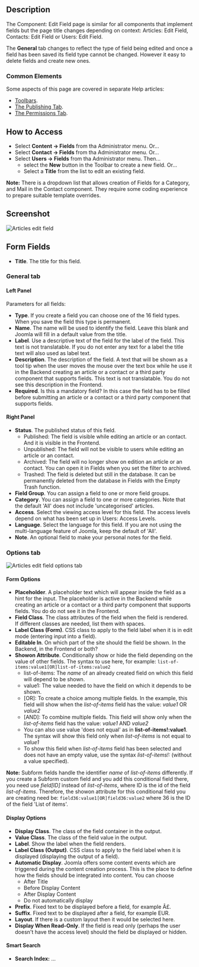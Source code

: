 <!-- Filename: Help4.x:Fields:_Edit / Display title: Component: Edit Field -->

## Description

The Component: Edit Field page is similar for all components that implement 
fields but the page title changes depending on context: Articles: Edit Field, 
Contacts: Edit Field or Users: Edit Field. 

The **General** tab changes to reflect the type of field being edited and once 
a field has been saved its field type cannot be changed. However it easy to
delete fields and create new ones.

### Common Elements

Some aspects of this page are covered in separate Help
articles:

* [Toolbars](jdocmanual?article=help/common-elements/toolbars).
* [The Publishing Tab](jdocmanual?article=help/common-elements/edit-publishing).
* [The Permissions Tab](jdocmanual?article=help/common-elements/edit-permissions).

## How to Access

* Select **Content → Fields** from tha Administrator menu. Or...
* Select **Contact → Fields** from tha Administrator menu. Or...
* Select **Users → Fields** from tha Administrator menu. Then...
  * select the **New** button in the Toolbar to create a new field. Or...
  * Select a **Title** from the list to edit an existing field.

**Note:** There is a dropdown list that allows creation of Fields for a
Category, and Mail in the Contact component. They require some coding 
experience to prepare suitable template overrides.

## Screenshot

![Articles edit field](../../../en/images/fields/articles-edit-field.png)

## Form Fields

- **Title**. The title for this field.

### General tab

#### Left Panel

Parameters for all fields:

- **Type**. If you create a field you can choose one of the 16 field
  types. When you save the field this type is permanent.
- **Name**. The name will be used to identify the field. Leave this
  blank and Joomla will fill in a default value from the title.
- **Label**. Use a descriptive text of the field for the label of the
  field. This text is not translatable. If you do not enter any text for
  a label the title text will also used as label text.
- **Description**. The description of the field. A text that will be
  shown as a tool tip when the user moves the mouse over the text box
  while he use it in the Backend creating an article or a contact or a
  third party component that supports fields. This text is not
  translatable. You do not see this description in the Frontend.
- **Required**. Is this a mandatory field? In this case the field has to
  be filled before submitting an article or a contact or a third party
  component that supports fields.

#### Right Panel

- **Status**. The published status of this field.
  - Published: The field is visible while editing an article or an
    contact. And it is visible in the Frontend.
  - Unpublished: The field will not be visible to users while editing an
    article or an contact.
  - Archived: The field will no longer show on edition an article or an
    contact. You can open it in Fields when you set the filter to archived.
  - Trashed: The field is deleted but still in the database. It can be
    permanently deleted from the database in Fields with the Empty Trash
    function.
- **Field Group**. You can assign a field to one or more field groups.
- **Category**. You can assign a field to one or more categories. Note
  that the default 'All' does not include 'uncategorised' articles.
- **Access**. Select the viewing access level for this field. The access
  levels depend on what has been set up in Users: Access Levels.
- **Language**. Select the language for this field. If you are not using
  the multi-language feature
  of Joomla, keep the default of 'All'.
- **Note**. An optional field to make your personal notes for the field.

### Options tab

![Articles edit field options tab](../../../en/images/fields/articles-edit-field-options-tab.png)

#### Form Options

- **Placeholder**. A placeholder text which will appear inside the field
  as a hint for the input. The placeholder is active in the Backend
  while creating an article or a contact or a third party component that
  supports fields. You do do not see it in the Frontend.
- **Field Class**. The class attributes of the field when the field is
  rendered. If different classes are needed, list them with spaces.
- **Label Class (Form)**. CSS class to apply to the field label when it
  is in edit mode (entering input into a field).
- **Editable In**. On which part of the site should the field be shown.
  In the Backend, in the Frontend or both?
- **Showon Attribute**. Conditionally show or hide the field depending
  on the value of other fields. The syntax to use here, for example:
  `list-of-items:value1[OR]list-of-items:value2`
  - list-of-items: The *name* of an already created field on
    which this field will depend to be shown.
  - value1: The value needed to have the field on which it depends to
    be shown.
  - \[OR\]: To create a choice among multiple fields. In the example,
    this field will show when the *list-of-items* field has the value:
    *value1* OR *value2*
  - \[AND\]: To combine multiple fields. This field will show only
    when the *list-of-items* field has the value: *value1* AND *value2*
  - You can also use value 'does not equal' as in
    **list-of-items!:value1**. The syntax will show this field only when
    *list-of-items* is not equal to *value1*
  - To show this field when *list-of-items* field has been selected and
    does not have an empty value, use the syntax *list-of-items!:* (without a
    value specified).

**Note:** Subform fields handle the identifier *name* of *list-of-items*
differently. If you create a Subform custom field and you add this
conditional field there, you need use *field\[ID\]*
instead of *list-of-items*, where ID is the id of the field
*list-of-items*. Therefore, the showon attribute for this conditional
field you are creating need be: `field36:value1[OR]field36:value2` where
36 is the ID of the field 'List of items'.

#### Display Options

- **Display Class**. The class of the field container in the output.
- **Value Class**. The class of the field value in the output.
- **Label**. Show the label when the field renders.
- **Label Class (Output)**. CSS class to apply to the field label when
  it is displayed (displaying the output of a field).
- **Automatic Display**. Joomla offers some content events which are
  triggered during the content creation process. This is the place to
  define how the fields should be integrated into content. You can
  choose
  - After Title
  - Before Display Content
  - After Display Content
  - Do not automatically display
- **Prefix**. Fixed text to be displayed before a field, for example Â£.
- **Suffix**. Fixed text to be displayed after a field, for example EUR.
- **Layout**. If there is a custom layout then it would be selected
  here.
- **Display When Read-Only**. If the field is read only (perhaps the
  user doesn't have the access level) should the field be displayed or
  hidden.

#### Smart Search

- **Search Index:** ...
